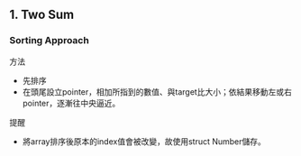 ## 1. Two Sum

### Sorting Approach

方法

- 先排序
- 在頭尾設立pointer，相加所指到的數值、與target比大小；依結果移動左或右pointer，逐漸往中央逼近。

提醒

- 將array排序後原本的index值會被改變，故使用struct Number儲存。